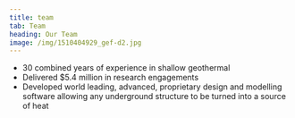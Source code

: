 ```yaml
---
title: team
tab: Team
heading: Our Team
image: /img/1510404929_gef-d2.jpg
---
```

* 30 combined years of experience in shallow geothermal
* Delivered $5.4 million in research engagements
* Developed world leading, advanced, proprietary design and modelling software allowing any underground structure to be turned into a source of heat
